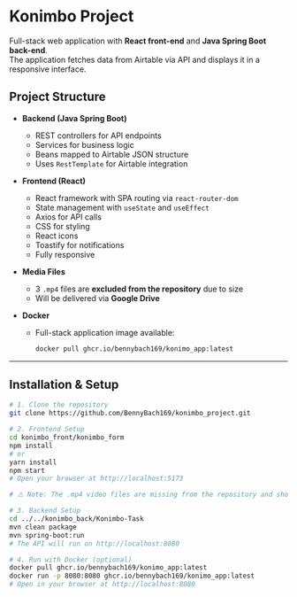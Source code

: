 # Konimbo Project

Full-stack web application with **React front-end** and **Java Spring Boot back-end**.  
The application fetches data from Airtable via API and displays it in a responsive interface.  

## Project Structure

- **Backend (Java Spring Boot)**
  - REST controllers for API endpoints  
  - Services for business logic  
  - Beans mapped to Airtable JSON structure  
  - Uses `RestTemplate` for Airtable integration  

- **Frontend (React)**
  - React framework with SPA routing via `react-router-dom`  
  - State management with `useState` and `useEffect`  
  - Axios for API calls  
  - CSS for styling  
  - React icons  
  - Toastify for notifications  
  - Fully responsive  

- **Media Files**
  - 3 `.mp4` files are **excluded from the repository** due to size  
  - Will be delivered via **Google Drive**  

- **Docker**
  - Full-stack application image available:  
    ```bash
    docker pull ghcr.io/bennybach169/konimo_app:latest
    ```

---

## Installation & Setup

```bash
# 1. Clone the repository
git clone https://github.com/BennyBach169/konimbo_project.git

# 2. Frontend Setup
cd konimbo_front/konimbo_form
npm install
# or
yarn install
npm start
# Open your browser at http://localhost:5173

# ⚠️ Note: The .mp4 video files are missing from the repository and should be added to the assets folder from Google Drive.

# 3. Backend Setup
cd ../../konimbo_back/Konimbo-Task
mvn clean package
mvn spring-boot:run
# The API will run on http://localhost:8080

# 4. Run with Docker (optional)
docker pull ghcr.io/bennybach169/konimo_app:latest
docker run -p 8080:8080 ghcr.io/bennybach169/konimo_app:latest
# Open in your browser at http://localhost:8080
